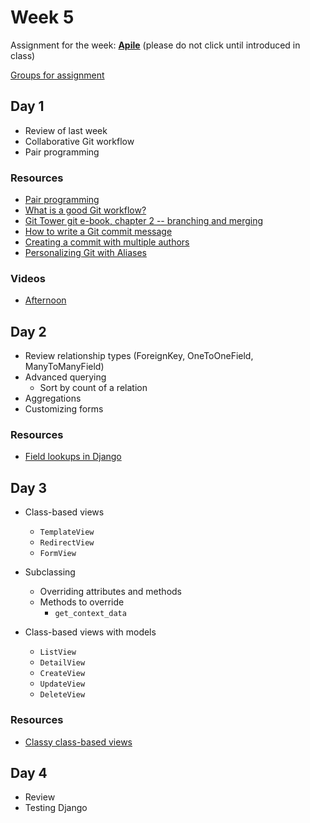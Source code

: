 # Week 5

Assignment for the week: [**Apile**](https://classroom.github.com/g/dH2TgkW2) (please do not click until introduced in class)

[Groups for assignment](group-project-1-groups.md)

## Day 1

- Review of last week
- Collaborative Git workflow
- Pair programming

### Resources

- [Pair programming](pair-programming.md)
- [What is a good Git workflow?](https://help.github.com/articles/what-is-a-good-git-workflow/)
- [Git Tower git e-book, chapter 2 -- branching and merging](https://www.git-tower.com/learn/git/ebook/en/command-line/branching-merging/branching-can-change-your-life#start)
- [How to write a Git commit message](https://chris.beams.io/posts/git-commit/)
- [Creating a commit with multiple authors](https://help.github.com/articles/creating-a-commit-with-multiple-authors/)
- [Personalizing Git with Aliases](https://alistapart.com/blog/post/personalizing-git-with-aliases)

### Videos

- [Afternoon](https://drive.google.com/file/d/1-jZ6qRIDtS2hivOxqT0noJsMH0OByguC/view)

## Day 2

- Review relationship types (ForeignKey, OneToOneField, ManyToManyField)
- Advanced querying
  - Sort by count of a relation
- Aggregations
- Customizing forms

### Resources

- [Field lookups in Django](https://docs.djangoproject.com/en/2.1/ref/models/querysets/#id4)

## Day 3

- Class-based views

  - `TemplateView`
  - `RedirectView`
  - `FormView`

- Subclassing

  - Overriding attributes and methods
  - Methods to override
    - `get_context_data`

- Class-based views with models
  - `ListView`
  - `DetailView`
  - `CreateView`
  - `UpdateView`
  - `DeleteView`

### Resources

- [Classy class-based views](http://ccbv.co.uk/)

## Day 4

- Review
- Testing Django
